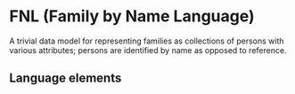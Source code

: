 # FNL (Family by Name Language)
A trivial data model for representing families as collections of persons with various attributes; persons are identified by name as opposed to reference.
## Language elements
